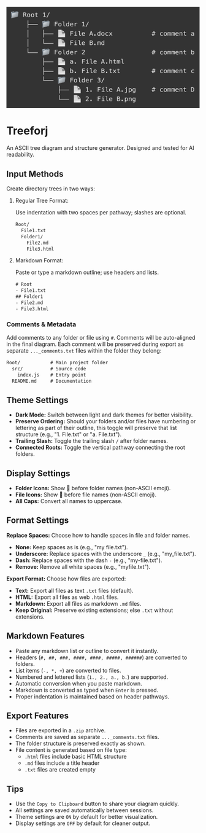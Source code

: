 ![Logo](Logo.png)

# Treeforj

An ASCII tree diagram and structure generator. Designed and tested for AI readability.

## Input Methods

Create directory trees in two ways:

1. Regular Tree Format:

   Use indentation with two spaces per pathway; slashes are optional.

   ```
   Root/
     File1.txt
     Folder1/
       File2.md
       File3.html
   ```

2. Markdown Format:

   Paste or type a markdown outline; use headers and lists.

   ```
   # Root
   - File1.txt
   ## Folder1
   - File2.md
   - File3.html
   ```

### Comments & Metadata

Add comments to any folder or file using `#`. Comments will be auto-aligned in the final diagram. Each comment will be preserved during export as separate `..._comments.txt` files within the folder they belong:

```
Root/           # Main project folder
  src/          # Source code
    index.js    # Entry point
  README.md     # Documentation
```

## Theme Settings

- **Dark Mode:** Switch between light and dark themes for better visibility.
- **Preserve Ordering:** Should your folders and/or files have numbering or lettering as part of their outline, this toggle will preserve that list structure (e.g., "1. File.txt" or "a. File.txt").
- **Trailing Slash:** Toggle the trailing slash `/` after folder names.
- **Connected Roots:** Toggle the vertical pathway connecting the root folders.

## Display Settings

- **Folder Icons:** Show 📁 before folder names (non-ASCII emoji).
- **File Icons:** Show 📄 before file names (non-ASCII emoji).
- **All Caps:** Convert all names to uppercase.

## Format Settings

**Replace Spaces:** Choose how to handle spaces in file and folder names.

- **None:** Keep spaces as is (e.g., "my file.txt").
- **Underscore:** Replace spaces with the underscore `_` (e.g., "my_file.txt").
- **Dash:** Replace spaces with the dash `-` (e.g., "my-file.txt").
- **Remove:** Remove all white spaces (e.g., "myfile.txt").

**Export Format:** Choose how files are exported:

- **Text:** Export all files as text `.txt` files (default).
- **HTML:** Export all files as web `.html` files.
- **Markdown:** Export all files as markdown `.md` files.
- **Keep Original:** Preserve existing extensions; else `.txt` without extensions.

## Markdown Features

- Paste any markdown list or outline to convert it instantly.
- Headers (`#, ##, ###, ####, ####, #####, ######`) are converted to folders.
- List items (`-, *, +`) are converted to files.
- Numbered and lettered lists (`1., 2., a., b.`) are supported.
- Automatic conversion when you paste markdown.
- Markdown is converted as typed when `Enter` is pressed.
- Proper indentation is maintained based on header pathways.

## Export Features

- Files are exported in a `.zip` archive.
- Comments are saved as separate `..._comments.txt` files.
- The folder structure is preserved exactly as shown.
- File content is generated based on file type:
  - `.html` files include basic HTML structure
  - `.md` files include a title header
  - `.txt` files are created empty

## Tips

- Use the `Copy to Clipboard` button to share your diagram quickly.
- All settings are saved automatically between sessions.
- Theme settings are `ON` by default for better visualization.
- Display settings are `OFF` by default for cleaner output.
